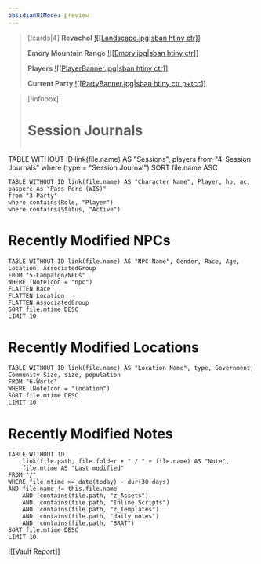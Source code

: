 ```yaml
---
obsidianUIMode: preview
---
```



> [!cards|4]
> **Revachol**
> [![[Landscape.jpg\|sban htiny ctr]]](Revachol.md)
> 
> **Emory Mountain Range**
> [![[Emory.jpg\|sban htiny ctr]]](Emory%20Mountain%20Range.md)
>
> **Players**
> [![[PlayerBanner.jpg\|sban htiny ctr]]](Players.md)
> 
> **Current Party**
> [![[PartyBanner.jpg\|sban htiny ctr p+tcc]]](The%20Yam%20Court.md)


> [!infobox]
> # Session Journals
> ```dataview
TABLE WITHOUT ID link(file.name) AS "Sessions", players
from "4-Session Journals"
where (type = "Session Journal")
SORT file.name ASC


```dataview
TABLE WITHOUT ID link(file.name) AS "Character Name", Player, hp, ac, pasperc As "Pass Perc (WIS)"
from "3-Party"
where contains(Role, "Player") 
where contains(Status, "Active")
```
# Recently Modified NPCs

```dataview  
TABLE WITHOUT ID link(file.name) AS "NPC Name", Gender, Race, Age, Location, AssociatedGroup  
FROM "5-Campaign/NPCs"
WHERE (NoteIcon = "npc") 
FLATTEN Race
FLATTEN Location
FLATTEN AssociatedGroup
SORT file.mtime DESC
LIMIT 10
```

# Recently Modified Locations

```dataview  
TABLE WITHOUT ID link(file.name) AS "Location Name", type, Government, Community-Size, size, population  
FROM "6-World"
WHERE (NoteIcon = "location")  
SORT file.mtime DESC
LIMIT 10
```


# Recently Modified Notes
```dataview
TABLE WITHOUT ID
    link(file.path, file.folder + " / " + file.name) AS "Note",
    file.mtime AS "Last modified"
FROM "/"
WHERE file.mtime >= date(today) - dur(30 days)
AND file.name != this.file.name
    AND !contains(file.path, "z_Assets")
    AND !contains(file.path, "Inline Scripts")
    AND !contains(file.path, "z_Templates")
    AND !contains(file.path, "daily notes")
    AND !contains(file.path, "BRAT")
SORT file.mtime DESC
LIMIT 10
```

![[Vault Report]]


